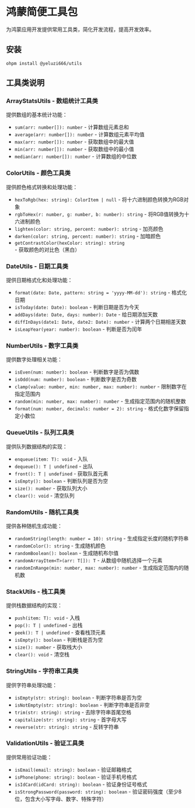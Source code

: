# 鸿蒙简便工具包

为鸿蒙应用开发提供常用工具类，简化开发流程，提高开发效率。

## 安装
`ohpm install @yeluzi666/utils`

## 工具类说明

### ArrayStatsUtils - 数组统计工具类
提供数组的基本统计功能：
- `sum(arr: number[]): number` - 计算数组元素总和
- `average(arr: number[]): number` - 计算数组元素平均值
- `max(arr: number[]): number` - 获取数组中的最大值
- `min(arr: number[]): number` - 获取数组中的最小值
- `median(arr: number[]): number` - 计算数组的中位数

### ColorUtils - 颜色工具类
提供颜色格式转换和处理功能：
- `hexToRgb(hex: string): ColorItem | null` - 将十六进制颜色转换为RGB对象
- `rgbToHex(r: number, g: number, b: number): string` - 将RGB值转换为十六进制颜色
- `lighten(color: string, percent: number): string` - 加亮颜色
- `darken(color: string, percent: number): string` - 加暗颜色
- `getContrastColor(hexColor: string): string` - 获取颜色的对比色（黑白）

### DateUtils - 日期工具类
提供日期格式化和处理功能：
- `format(date: Date, pattern: string = 'yyyy-MM-dd'): string` - 格式化日期
- `isToday(date: Date): boolean` - 判断日期是否为今天
- `addDays(date: Date, days: number): Date` - 给日期添加天数
- `diffInDays(date1: Date, date2: Date): number` - 计算两个日期相差天数
- `isLeapYear(year: number): boolean` - 判断是否为闰年

### NumberUtils - 数字工具类
提供数字处理相关功能：
- `isEven(num: number): boolean` - 判断数字是否为偶数
- `isOdd(num: number): boolean` - 判断数字是否为奇数
- `clamp(value: number, min: number, max: number): number` - 限制数字在指定范围内
- `random(min: number, max: number): number` - 生成指定范围内的随机整数
- `format(num: number, decimals: number = 2): string` - 格式化数字保留指定小数位

### QueueUtils - 队列工具类
提供队列数据结构的实现：
- `enqueue(item: T): void` - 入队
- `dequeue(): T | undefined` - 出队
- `front(): T | undefined` - 获取队首元素
- `isEmpty(): boolean` - 判断队列是否为空
- `size(): number` - 获取队列大小
- `clear(): void` - 清空队列

### RandomUtils - 随机工具类
提供各种随机生成功能：
- `randomString(length: number = 10): string` - 生成指定长度的随机字符串
- `randomColor(): string` - 生成随机颜色
- `randomBoolean(): boolean` - 生成随机布尔值
- `randomArrayItem<T>(arr: T[]): T` - 从数组中随机选择一个元素
- `randomInRange(min: number, max: number): number` - 生成指定范围内的随机数

### StackUtils - 栈工具类
提供栈数据结构的实现：
- `push(item: T): void` - 入栈
- `pop(): T | undefined` - 出栈
- `peek(): T | undefined` - 查看栈顶元素
- `isEmpty(): boolean` - 判断栈是否为空
- `size(): number` - 获取栈大小
- `clear(): void` - 清空栈

### StringUtils - 字符串工具类
提供字符串处理功能：
- `isEmpty(str: string): boolean` - 判断字符串是否为空
- `isNotEmpty(str: string): boolean` - 判断字符串是否非空
- `trim(str: string): string` - 去除字符串首尾空格
- `capitalize(str: string): string` - 首字母大写
- `reverse(str: string): string` - 反转字符串

### ValidationUtils - 验证工具类
提供常用验证功能：
- `isEmail(email: string): boolean` - 验证邮箱格式
- `isPhone(phone: string): boolean` - 验证手机号格式
- `isIdCard(idCard: string): boolean` - 验证身份证号格式
- `isStrongPassword(password: string): boolean` - 验证密码强度（至少8位，包含大小写字母、数字、特殊字符）